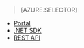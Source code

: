> [AZURE.SELECTOR]
- [Portal](../articles/media-services/media-services-portal-check-job-progress.md)
- [.NET SDK](../articles/media-services/media-services-check-job-progress.md)
- [REST API](../articles/media-services/media-services-rest-check-job-progress.md)

<!---HONumber=July15_HO3-->